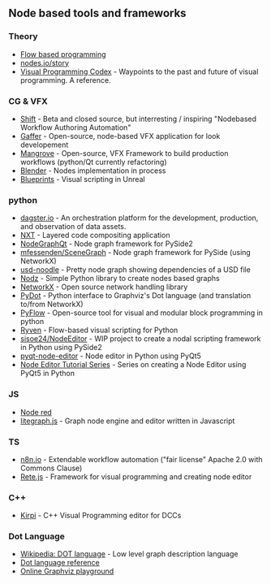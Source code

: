 ###   
## Node based tools and frameworks

### Theory

* [Flow based programming](https://en.wikipedia.org/wiki/Flow-based_programming)
* [nodes.io/story](https://nodes.io/story) 
* [Visual Programming Codex](https://github.com/ivanreese/visual-programming-codex) - Waypoints to the past and future of visual programming. A reference.

### CG & VFX

* [Shift](https://www.linkedin.com/company/inbibo-ltd/videos/) - Beta and closed source, but interresting / inspiring "Nodebased Workflow Authoring Automation"  
* [Gaffer](https://www.gafferhq.org/) - Open-source, node-based VFX application for look developement  
* [Mangrove](https://opensource.theyard-vfx.com/mangrove) - Open-source, VFX Framework to build production workflows (python/Qt currently refactoring)
* [Blender](https://code.blender.org/2021/07/nodes-workshop-june-2021/) - Nodes implementation in process
* [Blueprints](https://docs.unrealengine.com/4.26/en-US/ProgrammingAndScripting/Blueprints) - Visual scripting in Unreal

### python

* [dagster.io](https://github.com/dagster-io/dagster) - An orchestration platform for the development, production, and observation of data assets.
* [NXT](https://nxt-dev.github.io/) - Layered code compositing application
* [NodeGraphQt](https://github.com/jchanvfx/NodeGraphQt) - Node graph framework for PySide2
* [mfessenden/SceneGraph](https://github.com/mfessenden/SceneGraph) - Node graph framework for PySide (using NetworkX)
* [usd-noodle](https://github.com/chris-gardner/usd-noodle) - Pretty node graph showing dependencies of a USD file
* [Nodz](https://github.com/Golaem/Nodz) - Simple Python library to create nodes based graphs
* [NetworkX](https://networkx.org/documentation/latest/index.html) - Open source network handling library
* [PyDot](https://github.com/pydot/pydot) - Python interface to Graphviz's Dot language (and translation to/from NetworkX)
* [PyFlow](https://github.com/Bycelium/PyFlow) - Open-source tool for visual and modular block programming in python
* [Ryven](https://github.com/leon-thomm/Ryven) - Flow-based visual scripting for Python
* [sisoe24/NodeEditor](https://github.com/sisoe24/NodeEditor) -  WIP project to create a nodal scripting framework in Python using PySide2
* [pyqt-node-editor](https://gitlab.com/pavel.krupala/pyqt-node-editor) - Node editor in Python using PyQt5
* [Node Editor Tutorial Series](https://www.blenderfreak.com/tutorials/node-editor-tutorial-series) -  Series on creating a Node Editor using PyQt5 in Python

### JS

* [Node red](https://nodered.org)
* [litegraph.js](https://github.com/jagenjo/litegraph.js) - Graph node engine and editor written in Javascript

### TS

* [n8n.io](https://n8n.io/) - Extendable workflow automation ("fair license" Apache 2.0 with Commons Clause)
* [Rete.js](https://rete.js.org) - Framework for visual programming and creating node editor

### C++

* [Kirpi](https://www.youtube.com/channel/UCHOWmmBJbFg31C7ObE8aALg/videos) - C++ Visual Programming editor for DCCs

### Dot Language

* [Wikipedia: DOT language](https://en.wikipedia.org/wiki/DOT_(graph_description_language)) - Low level graph description language
* [Dot language reference](https://graphviz.org/doc/info/lang.html)
* [Online Graphviz playground](http://magjac.com/graphviz-visual-editor/)
